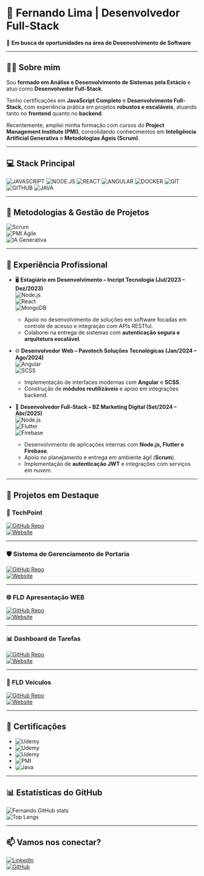 # 🚀 Fernando Lima | Desenvolvedor Full-Stack  

🎯 **Em busca de oportunidades na área de Desenvolvimento de Software**  

---

## 👨‍💻 Sobre mim  

Sou **formado em Análise e Desenvolvimento de Sistemas pela Estácio** e atuo como **Desenvolvedor Full-Stack**.  

Tenho certificações em **JavaScript Completo** e **Desenvolvimento Full-Stack**, com experiência prática em projetos **robustos e escaláveis**, atuando tanto no **frontend** quanto no **backend**.  

Recentemente, ampliei minha formação com cursos do **Project Management Institute (PMI)**, consolidando conhecimentos em **Inteligência Artificial Generativa** e **Metodologias Ágeis (Scrum)**.  

---

## 💻 Stack Principal  

![JAVASCRIPT](https://img.shields.io/badge/JavaScript-F7DF1E?style=for-the-badge&logo=javascript&logoColor=black)
![NODE.JS](https://img.shields.io/badge/Node.js-339933?style=for-the-badge&logo=node.js&logoColor=white)
![REACT](https://img.shields.io/badge/React-61DAFB?style=for-the-badge&logo=react&logoColor=black)
![ANGULAR](https://img.shields.io/badge/Angular-DD0031?style=for-the-badge&logo=angular&logoColor=white)
![DOCKER](https://img.shields.io/badge/Docker-2496ED?style=for-the-badge&logo=docker&logoColor=white)
![GIT](https://img.shields.io/badge/Git-F05032?style=for-the-badge&logo=git&logoColor=white)
![GITHUB](https://img.shields.io/badge/GitHub-181717?style=for-the-badge&logo=github&logoColor=white)
![JAVA](https://img.shields.io/badge/Java-ED8B00?style=for-the-badge&logo=openjdk&logoColor=white)
 

---

## 📌 Metodologias & Gestão de Projetos  

![Scrum](https://img.shields.io/badge/Scrum-009FDA?style=for-the-badge&logo=scrumalliance&logoColor=white)  
![PMI Agile](https://img.shields.io/badge/PMI-0072C6?style=for-the-badge&logo=microsoftproject&logoColor=white)  
![IA Generativa](https://img.shields.io/badge/IA%20Generativa-FF6F00?style=for-the-badge&logo=openai&logoColor=white)  

---

## 💼 Experiência Profissional  

- 🖥️ **Estagiário em Desenvolvimento – Incript Tecnologia (Jul/2023 – Dez/2023)**  
  ![Node.js](https://img.shields.io/badge/Node.js-339933?style=flat&logo=nodedotjs&logoColor=white)  
  ![React](https://img.shields.io/badge/React-61DAFB?style=flat&logo=react&logoColor=black)  
  ![MongoDB](https://img.shields.io/badge/MongoDB-47A248?style=flat&logo=mongodb&logoColor=white)  
  - Apoio no desenvolvimento de soluções em software focadas em controle de acesso e integração com APIs RESTful.  
  - Colaborei na entrega de sistemas com **autenticação segura e arquitetura escalável**.  

- 🌐 **Desenvolvedor Web – Pavotech Soluções Tecnológicas (Jan/2024 – Ago/2024)**  
  ![Angular](https://img.shields.io/badge/Angular-DD0031?style=flat&logo=angular&logoColor=white)  
  ![SCSS](https://img.shields.io/badge/SCSS-CC6699?style=flat&logo=sass&logoColor=white)  
  - Implementação de interfaces modernas com **Angular** e **SCSS**.  
  - Construção de **módulos reutilizáveis** e apoio em integrações backend.  

- 🚀 **Desenvolvedor Full-Stack – BZ Marketing Digital (Set/2024 – Abr/2025)**  
  ![Node.js](https://img.shields.io/badge/Node.js-339933?style=flat&logo=nodedotjs&logoColor=white)  
  ![Flutter](https://img.shields.io/badge/Flutter-02569B?style=flat&logo=flutter&logoColor=white)  
  ![Firebase](https://img.shields.io/badge/Firebase-FFCA28?style=flat&logo=firebase&logoColor=black)  
  - Desenvolvimento de aplicações internas com **Node.js, Flutter e Firebase**.  
  - Apoio no planejamento e entrega em ambiente ágil (**Scrum**).  
  - Implementação de **autenticação JWT** e integrações com serviços em nuvem.  

---

## 📂 Projetos em Destaque  

### 🚀 TechPoint  
[![GitHub Repo](https://img.shields.io/badge/Code-181717?style=for-the-badge&logo=github&logoColor=white)](https://github.com/fernando7kyna/TechPoint-main)  
[![Website](https://img.shields.io/badge/Demo-4285F4?style=for-the-badge&logo=vercel&logoColor=white)](https://tech-point-main.vercel.app/)  

---

### 🛡️ Sistema de Gerenciamento de Portaria  
[![GitHub Repo](https://img.shields.io/badge/Code-181717?style=for-the-badge&logo=github&logoColor=white)](https://github.com/fernando7kyna/gerenciamento-cadastro-mobile-web)  
[![Website](https://img.shields.io/badge/Demo-4285F4?style=for-the-badge&logo=vercel&logoColor=white)](https://gerenciamento-cadastro-mobile-web-b.vercel.app/)  

---

### 🌐 FLD Apresentação WEB  
[![GitHub Repo](https://img.shields.io/badge/Code-181717?style=for-the-badge&logo=github&logoColor=white)](https://github.com/fernando7kyna/FLD--apresentacao-WEB)  
[![Website](https://img.shields.io/badge/Demo-4285F4?style=for-the-badge&logo=vercel&logoColor=white)](https://fld-apresentacao-web.vercel.app/)  

---

### 📊 Dashboard de Tarefas  
[![GitHub Repo](https://img.shields.io/badge/Code-181717?style=for-the-badge&logo=github&logoColor=white)](https://github.com/fernando7kyna/gerenciamento_tarefas_SQL)  
[![Website](https://img.shields.io/badge/Demo-4285F4?style=for-the-badge&logo=vercel&logoColor=white)](https://gerenciamento-tarefas-sql-1ync.vercel.app/login)  

---

### 🚗 FLD Veículos  
[![GitHub Repo](https://img.shields.io/badge/Code-181717?style=for-the-badge&logo=github&logoColor=white)](https://github.com/fernando7kyna/FLD-veiculos)  
[![Website](https://img.shields.io/badge/Demo-4285F4?style=for-the-badge&logo=vercel&logoColor=white)](https://fld-veiculos-sbns.vercel.app/)  

---

## 📜 Certificações  

- ![Udemy](https://img.shields.io/badge/Bootcamp%20JavaScript%20Completo-EC5252?style=for-the-badge&logo=udemy&logoColor=white)  
- ![Udemy](https://img.shields.io/badge/Web%20Moderno%20Completo%20com%20JavaScript-EC5252?style=for-the-badge&logo=udemy&logoColor=white)  
- ![Udemy](https://img.shields.io/badge/Docker%20Completo%20do%20Zero%20ao%20Avan%C3%A7ado-2496ED?style=for-the-badge&logo=docker&logoColor=white)  
- ![PMI](https://img.shields.io/badge/Fundamentos%20de%20Gerenciamento%20de%20Projetos%20(PMI)-0072C6?style=for-the-badge&logo=microsoftproject&logoColor=white)  
- ![Java](https://img.shields.io/badge/Linguagem%20de%20Programa%C3%A7%C3%A3o%20JAVA%20para%20Iniciantes-ED8B00?style=for-the-badge&logo=openjdk&logoColor=white)  


---

## 📊 Estatísticas do GitHub  

![Fernando GitHub stats](https://github-readme-stats.vercel.app/api?username=fernando7kyna&show_icons=true&theme=tokyonight)  
![Top Langs](https://github-readme-stats.vercel.app/api/top-langs/?username=fernando7kyna&layout=compact&theme=tokyonight)  

---

## 📫 Vamos nos conectar?  

[![LinkedIn](https://img.shields.io/badge/LinkedIn-0077B5?style=for-the-badge&logo=linkedin&logoColor=white)](https://www.linkedin.com/in/fernando-fullstackdev)  
[![GitHub](https://img.shields.io/badge/GitHub-181717?style=for-the-badge&logo=github&logoColor=white)](https://github.com/fernando7kyna)  
